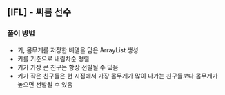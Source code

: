 ## [IFL] - 씨름 선수 

### 풀이 방법 
- 키, 몸무게를 저장한 배열을 담은 ArrayList 생성 
- 키를 기준으로 내림차순 정렬 
- 키가 가장 큰 친구는 항상 선발될 수 있음 
- 키가 작은 친구들은 현 시점에서 가장 몸무게가 많이 나가는 친구들보다 몸무게가 높으면 선발될 수 있음